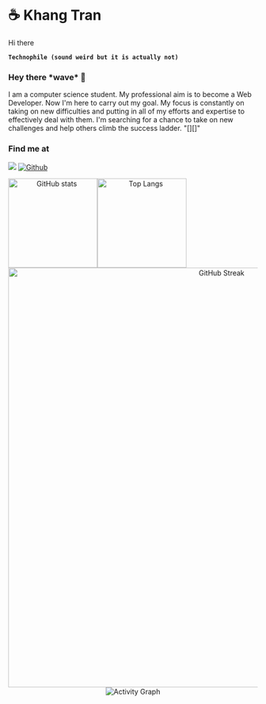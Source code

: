 # ☕ Khang Tran

Hi there

**`Technophile (sound weird but it is actually not) `**

### Hey there \*wave\* 👋

I am a computer science student. My professional aim is to become a Web Developer. Now I'm here to carry out my goal. My focus is constantly on taking on new difficulties and putting in all of my efforts and expertise to effectively deal with them. I'm searching for a chance to take on new challenges and help others climb the success ladder. "[][]"

### Find me at

<p align="center">

</p>

![](https://visitor-badge.laobi.icu/badge?page_id=KN2222.KN2222&left_color=red&right_color=green)
[![Github](https://img.shields.io/github/followers/KN2222?label=Follow&style=for-the-badge)](https://github.com/KN2222)


<div align="center">
  <div style="display: flex;">
    <img height="180em" src="https://github-readme-stats.vercel.app/api?username=KN2222&show_icons=true&theme=tokyonight" alt="GitHub stats" style="vertical-align: top;" />
    <img height="180em" src="https://github-readme-stats.vercel.app/api/top-langs/?username=KN2222&theme=tokyonight" alt="Top Langs"/>
  </div>
   <img width= "846em" src="https://streak-stats.demolab.com?user=KN2222&theme=tokyonight_duo&date_format=M%20j%5B%2C%20Y%5D&stroke=DCDFE4" alt="GitHub Streak"/>
   <img src="https://activity-graph.herokuapp.com/graph?username=KN2222&theme=synthwave-84" alt="Activity Graph"/>
</div>


<!-- [![GitHub stats](https://github-readme-stats.vercel.app/api?username=KN2222&show_icons=true&theme=tokyonight)] -->

<!-- [![Top Langs](https://github-readme-stats.vercel.app/api/top-langs/?username=KN2222&theme=tokyonight)] -->

<!-- [![GitHub Streak](https://streak-stats.demolab.com?user=KN2222&theme=tokyonight_duo&date_format=M%20j%5B%2C%20Y%5D&stroke=DCDFE4)](https://git.io/streak-stats) -->

<!-- [![Khang Tran's github activity graph](https://activity-graph.herokuapp.com/graph?username=KN2222)](https://github.com/KN2222) -->